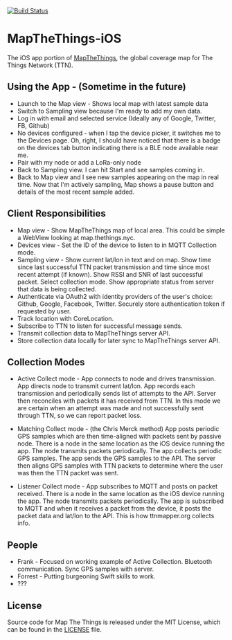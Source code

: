 [![Build Status](https://travis-ci.org/things-nyc/mapthethings-ios.svg?branch=master)](https://travis-ci.org/things-nyc/mapthethings-ios)
# MapTheThings-iOS

The iOS app portion of [MapTheThings](http://map.thethings.nyc), the
global coverage map for The Things Network (TTN).

## Using the App - (Sometime in the future)
- Launch to the Map view - Shows local map with latest sample data
- Switch to Sampling view because I'm ready to add my own data.
- Log in with email and selected service (Ideally any of Google, Twitter, FB, Github)
- No devices configured - when I tap the device picker, it switches me to the Devices page. Oh, right, I should have noticed that there is a badge on the devices tab button indicating there is a BLE node available near me.
- Pair with my node or add a LoRa-only node
- Back to Sampling view. I can hit Start and see samples coming in.
- Back to Map view and I see new samples appearing on the map in real time. Now that I'm actively sampling, Map shows a pause button and details of the most recent sample added.

## Client Responsibilities
- Map view - Show MapTheThings map of local area. This could be simple a WebView looking at map.thethings.nyc.
- Devices view - Set the ID of the device to listen to in MQTT Collection mode.
- Sampling view - Show current lat/lon in text and on map. Show time since last successful TTN packet transmission and time since most recent attempt (if known). Show RSSI and SNR of last successful packet. Select collection mode. Show appropriate status from server that data is being collected.
- Authenticate via OAuth2 with identity providers of the user's choice: Github, Google, Facebook, Twitter. Securely store authentication token if requested by user.
- Track location with CoreLocation.
- Subscribe to TTN to listen for successful message sends.
- Transmit collection data to MapTheThings server API.
- Store collection data locally for later sync to MapTheThings server API.

## Collection Modes
- Active Collect mode - App connects to node and drives transmission. App directs node to transmit current lat/lon. App records each transmission and periodically sends list of attempts to the API. Server then reconciles with packets it has received from TTN. In this mode we are certain when an attempt was made and not successfully sent through TTN, so we can report packet loss.

- Matching Collect mode - (the Chris Merck method) App posts periodic GPS samples which are then time-aligned with packets sent by passive node.
There is a node in the same location as the iOS device running the app. The node transmits packets periodically. The app collects periodic GPS samples. The app sends the GPS samples to the API. The server then aligns GPS samples with TTN packets to determine where the user was then the TTN packet was sent.

- Listener Collect mode - App subscribes to MQTT and posts on packet received.
There is a node in the same location as the iOS device running the app. The node transmits packets periodically. The app is subscribed to MQTT and when it receives a packet from the device, it posts the packet data and lat/lon to the API. This is how ttnmapper.org collects info.

## People
- Frank - Focused on working example of Active Collection. Bluetooth communication. Sync GPS samples with server.
- Forrest - Putting burgeoning Swift skills to work.
- ???

## License
Source code for Map The Things is released under the MIT License,
which can be found in the [LICENSE](LICENSE) file.
